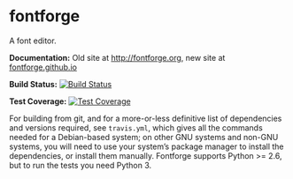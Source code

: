 fontforge
=========

A font editor.

**Documentation:** Old site at <http://fontforge.org>, new site at [fontforge.github.io](http://fontforge.github.io)

**Build Status:** [![Build Status](https://travis-ci.org/fontforge/fontforge.png)](https://travis-ci.org/fontforge/fontforge)

**Test Coverage:** [![Test Coverage](https://coveralls.io/repos/fontforge/fontforge/badge.png?branch=master)](https://coveralls.io/r/fontforge/fontforge?branch=master)

For building from git, and for a more-or-less definitive list of dependencies and versions required, see `travis.yml`, which gives all the commands needed for a Debian-based system; on other GNU systems and non-GNU systems, you will need to use your system’s package manager to install the dependencies, or install them manually. Fontforge supports Python >= 2.6, but to run the tests you need Python 3.